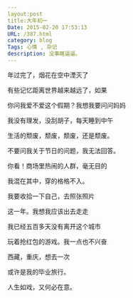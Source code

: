```yaml
---
layout:post
title:大年初一
Date: 2015-02-20 17:53:13
URL: /387.html
category: blog
Tags: 心情 , 杂记
description: 没事瞎逼逼。
---
```




年过完了，烟花在空中湮灭了

有些记忆距离世界越来越远了，如果

你问我爱不爱这个假期？我想我要问问妈妈


我没有理发，没刮胡子，每天睡到中午

生活的颓废，颓废，颓废，还是颓废。

不要问我关于节日的问题，我无法回答。


你看！商场里热闹的人群，毫无目的

我混在其中，穿的格格不入。

我要收拾一下自己，去照张照片


这一年。我想我应该出去走走

我已经五百多天没有离开这个城市

玩着抢红包的游戏。我一点也不兴奋


西藏，重庆，想去一次

或许是我的毕业旅行。

人生如戏，又何必在意。